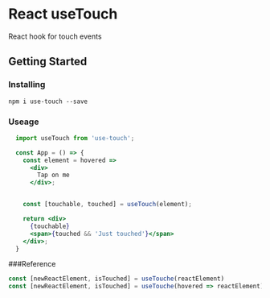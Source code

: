 # React useTouch

React hook for touch events

## Getting Started

### Installing
```
npm i use-touch --save
```

### Useage

```jsx
  import useTouch from 'use-touch';

  const App = () => {
    const element = hovered => 
      <div>
        Tap on me
      </div>;


    const [touchable, touched] = useTouch(element);

    return <div>
      {touchable}
      <span>{touched && 'Just touched'}</span>
    </div>;
  }

```

###Reference
```jsx
const [newReactElement, isTouched] = useTouche(reactElement)
const [newReactElement, isTouched] = useTouche(hovered => reactElement)
```
